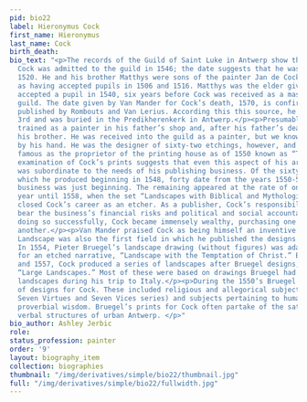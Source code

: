```yaml
---
pid: bio22
label: Hieronymus Cock
first_name: Hieronymus
last_name: Cock
birth_death:
bio_text: "<p>The records of the Guild of Saint Luke in Antwerp show that Hieronymus
  Cock was admitted to the guild in 1546; the date suggests that he was born in around
  1520. He and his brother Matthys were sons of the painter Jan de Cock who is recorded
  as having accepted pupils in 1506 and 1516. Matthys was the elder given that he
  accepted a pupil in 1540, six years before Cock was received as a master in the
  guild. The date given by Van Mander for Cock’s death, 1570, is confirmed by a document
  published by Rombouts and Van Lerius. According this this source, he died on October
  3rd and was buried in the Predikherenkerk in Antwerp.</p><p>Presumably Cock was
  trained as a painter in his father’s shop and, after his father’s death, that of
  his brother. He was received into the guild as a painter, but we know no paintings
  by his hand. He was the designer of sixty-two etchings, however, and is even more
  famous as the proprietor of the printing house as of 1550 known as “The Four Winds.”</p><p>Indeed,
  examination of Cock’s prints suggests that even this aspect of his artistic output
  was subordinate to the needs of his publishing business. Of the sixty-two etchings
  which he produced beginning in 1548, forty date from the years 1550-51 when his
  business was just beginning. The remaining appeared at the rate of one or two a
  year until 1558, when the set “Landscapes with Biblical and Mythological Scenes”
  closed Cock’s career as an etcher. As a publisher, Cock’s responsibility was to
  bear the business’s financial risks and political and social accountability. In
  doing so successfully, Cock became immensely wealthy, purchasing one house after
  another.</p><p>Van Mander praised Cock as being himself an inventive landscapist.
  Landscape was also the first field in which he published the designs of Pieter Bruegel.
  In 1554, Pieter Bruegel’s landscape drawing (without figures) was adapted by Cock
  for an etched narrative, “Landscape with the Temptation of Christ.” Between 1555
  and 1557, Cock produced a series of landscapes after Bruegel designs, the so-called
  “Large Landscapes.” Most of these were based on drawings Bruegel had made of mountainous
  landscapes during his trip to Italy.</p><p>During the 1550’s Bruegel made a variety
  of designs for Cock. These included religious and allegorical subjects (the famous
  Seven Virtues and Seven Vices series) and subjects pertaining to human folly and
  proverbial wisdom. Bruegel’s prints for Cock often partake of the satirical vernacular
  verbal structures of urban Antwerp. </p>"
bio_author: Ashley Jerbic
role:
status_profession: painter
order: '9'
layout: biography_item
collection: biographies
thumbnail: "/img/derivatives/simple/bio22/thumbnail.jpg"
full: "/img/derivatives/simple/bio22/fullwidth.jpg"
---
```

